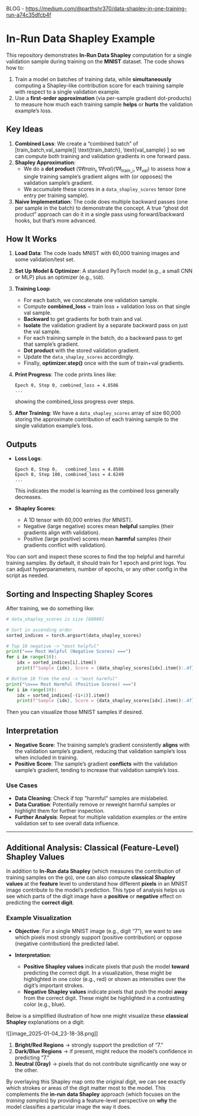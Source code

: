 
BLOG - https://medium.com/@parthshr370/data-shapley-in-one-training-run-a74c35dfcb4f 

# In-Run Data Shapley Example

This repository demonstrates **In-Run Data Shapley** computation for a single validation sample during training on the **MNIST** dataset. The code shows how to:

1. Train a model on batches of training data, while **simultaneously** computing a Shapley-like contribution score for each training sample with respect to a single validation example.
2. Use a **first-order approximation** (via per-sample gradient dot-products) to measure how much each training sample **helps** or **hurts** the validation example’s loss.

## Key Ideas

1. **Combined Loss**: We create a “combined batch” of [train_batch,val_sample][ \text{train\_batch}, \text{val\_sample} ] so we can compute both training and validation gradients in one forward pass.
2. **Shapley Approximation**:
    - We do a **dot product** $⟨∇ℓtrain_i,∇ℓval⟩\langle \nabla \ell_{\text{train\_i}}, \nabla \ell_{\text{val}} \rangle$ to assess how a single training sample’s gradient aligns with (or opposes) the validation sample’s gradient.
    - We accumulate these scores in a `data_shapley_scores` tensor (one entry per training sample).
3. **Naive Implementation**: The code does multiple backward passes (one per sample in the batch) to demonstrate the concept. A true “ghost dot product” approach can do it in a single pass using forward/backward hooks, but that’s more advanced.

## How It Works

1. **Load Data**: The code loads MNIST with 60,000 training images and some validation/test set.
2. **Set Up Model & Optimizer**: A standard PyTorch model (e.g., a small CNN or MLP) plus an optimizer (e.g., `SGD`).
3. **Training Loop**:
    - For each batch, we concatenate one validation sample.
    - Compute **combined_loss** = train loss + validation loss on that single val sample.
    - **Backward** to get gradients for both train and val.
    - **Isolate** the validation gradient by a separate backward pass on just the val sample.
    - For each training sample in the batch, do a backward pass to get that sample’s gradient.
    - **Dot product** with the stored validation gradient.
    - Update the `data_shapley_scores` accordingly.
    - Finally, **optimizer.step()** once with the sum of train+val gradients.
4. **Print Progress**: The code prints lines like:
    
    ```
    Epoch 0, Step 0, combined_loss = 4.8586
    ...
    ```
    
    showing the combined_loss progress over steps.
5. **After Training**: We have a `data_shapley_scores` array of size 60,000 storing the approximate contribution of each training sample to the single validation example’s loss.

## Outputs

- **Loss Logs**:
    
    ```
    Epoch 0, Step 0,   combined_loss = 4.8586
    Epoch 0, Step 100, combined_loss = 4.6249
    ...
    ```
    
    This indicates the model is learning as the combined loss generally decreases.
    
- **Shapley Scores**:
    
    - A 1D tensor with 60,000 entries (for MNIST).
    - Negative (large negative) scores mean **helpful** samples (their gradients align with validation).
    - Positive (large positive) scores mean **harmful** samples (their gradients conflict with validation).

You can sort and inspect these scores to find the top helpful and harmful training samples. By default, it should train for 1 epoch and print logs. You can adjust hyperparameters, number of epochs, or any other config in the script as needed.

## Sorting and Inspecting Shapley Scores

After training, we do something like:

```python
# data_shapley_scores is size [60000]

# Sort in ascending order
sorted_indices = torch.argsort(data_shapley_scores)

# Top 10 negative -> "most helpful"
print("=== Most Helpful (Negative Scores) ===")
for i in range(10):
    idx = sorted_indices[i].item()
    print(f"Sample {idx}, Score = {data_shapley_scores[idx].item():.4f}")

# Bottom 10 from the end -> "most harmful"
print("\n=== Most Harmful (Positive Scores) ===")
for i in range(10):
    idx = sorted_indices[-(i+1)].item()
    print(f"Sample {idx}, Score = {data_shapley_scores[idx].item():.4f}")
```

Then you can visualize those MNIST samples if desired.

## Interpretation

- **Negative Score**: The training sample’s gradient consistently **aligns** with the validation sample’s gradient, reducing that validation sample’s loss when included in training.
- **Positive Score**: The sample’s gradient **conflicts** with the validation sample’s gradient, tending to increase that validation sample’s loss.

### Use Cases

- **Data Cleaning**: Check if top “harmful” samples are mislabeled.
- **Data Curation**: Potentially remove or reweight harmful samples or highlight them for further inspection.
- **Further Analysis**: Repeat for multiple validation examples or the entire validation set to see overall data influence.

---

## Additional Analysis: Classical (Feature-Level) Shapley Values

In addition to **In-Run data Shapley** (which measures the contribution of training samples on the go), one can also compute **classical Shapley values** at the **feature** level to understand how different **pixels** in an MNIST image contribute to the model’s prediction. This type of analysis helps us see which parts of the digit image have a **positive** or **negative** effect on predicting the **correct digit**.

### Example Visualization

- **Objective**: For a single MNIST image (e.g., digit “7”), we want to see which pixels most strongly support (positive contribution) or oppose (negative contribution) the predicted label.

- **Interpretation**:
    
    - **Positive Shapley values** indicate pixels that push the model **toward** predicting the correct digit. In a visualization, these might be highlighted in one color (e.g., red) or shown as intensities over the digit’s important strokes.
    - **Negative Shapley values** indicate pixels that push the model **away** from the correct digit. These might be highlighted in a contrasting color (e.g., blue).

Below is a simplified illustration of how one might visualize these **classical Shapley** explanations on a digit:

![[image_2025-01-04_23-18-38.png]]


1. **Bright/Red Regions** → strongly support the prediction of “7.”
2. **Dark/Blue Regions** → if present, might reduce the model’s confidence in predicting “7.”
3. **Neutral (Gray)** → pixels that do not contribute significantly one way or the other.

By overlaying this Shapley map onto the original digit, we can see exactly which strokes or areas of the digit matter most to the model. This complements the **in-run data Shapley** approach (which focuses on the _training samples_) by providing a feature-level perspective on **why** the model classifies a particular image the way it does.
